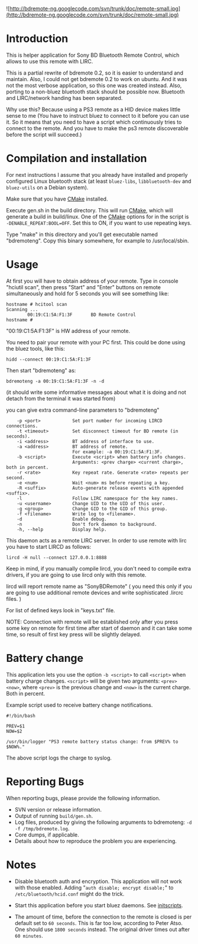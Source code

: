 ![http://bdremote-ng.googlecode.com/svn/trunk/doc/remote-small.jpg](http://bdremote-ng.googlecode.com/svn/trunk/doc/remote-small.jpg)

# Introduction #

This is helper application for Sony BD Bluetooth Remote Control, which
allows to use this remote with LIRC.

This is a partial rewrite of bdremote 0.2, so it is easier to understand and maintain. Also, I could not get bdremote 0.2 to work on ubuntu. And it was not the most verbose application, so this one was created instead. Also, porting to a non-bluez bluetooth stack should be possible now. Bluetooth and LIRC/network handing has been separated.

Why use this? Because using a PS3 remote as a HID device makes little sense to me (You have to instruct bluez to connect to it before you can use it. So it means that you need to have a script which continuously tries to connect to the remote. And you have to make the ps3 remote discoverable before the script will succeed.)

# Compilation and installation #

For next instructions I assume that you already have installed
and properly configured Linux bluetooth stack
(at least `bluez-libs`, `libbluetooth-dev` and `bluez-utils` on a Debian system).

Make sure that you have [CMake](http://www.cmake.org) installed.

Execute gen.sh in the build directory. This will run [CMake](http://www.cmake.org), which will generate a build in build/linux. One of the [CMake](http://www.cmake.org) options for in the script is `-DENABLE_REPEAT:BOOL=OFF`. Set this to ON, if you want to use repeating keys.

Type "make" in this directory and you'll get executable named "bdremoteng".
Copy this binary somewhere, for example to /usr/local/sbin.

# Usage #

At first you will have to obtain address of your remote.
Type in console "hciutil scan", then press "Start" and "Enter" buttons on
remote simultaneously and hold for 5 seconds
you will see something like:
```
hostname # hcitool scan
Scanning ...
        00:19:C1:5A:F1:3F       BD Remote Control
hostname #
```
"00:19:C1:5A:F1:3F" is HW address of your remote.

You need to pair your remote with your PC first. This could be done using the bluez tools, like this:
```
hidd --connect 00:19:C1:5A:F1:3F
```

Then start "bdremoteng" as:
```
bdremoteng -a 00:19:C1:5A:F1:3F -n -d
```
(it should write some informative messages about what it is doing and not detach from the terminal it was started from)

you can give extra command-line parameters to "bdremoteng"
```
	-p <port>            Set port number for incoming LIRCD connections.
	-t <timeout>         Set disconnect timeout for BD remote (in seconds).
	-i <address>         BT address of interface to use.
	-a <address>         BT address of remote.
	                     For example: -a 00:19:C1:5A:F1:3F. 
	-b <script>          Execute <script> when battery info changes.
	                     Arguments: <prev charge> <current charge>, both in percent.
	-r <rate>            Key repeat rate. Generate <rate> repeats per second.
	-e <num>             Wait <num> ms before repeating a key.
	-R <suffix>          Auto-generate release events with appended <suffix>.
	-l                   Follow LIRC namespace for the key names.
	-u <username>        Change UID to the UID of this user.
	-g <group>           Change GID to the GID of this group.
	-f <filename>        Write log to <filename>.
	-d                   Enable debug.
	-n                   Don't fork daemon to background.
	-h, --help           Display help.
```

This daemon acts as a remote LIRC server.
In order to use remote with lirc you have to start LIRCD as follows:
```
lircd -H null --connect 127.0.0.1:8888
```

Keep in mind, if you manually compile lircd, you don't
need to compile extra drivers, if you are going to use
lircd only with this remote.

lircd will report remote name as "SonyBDRemote"
( you need this only if you are going to use additional remote
devices and write sophisticated .lircrc files. )

For list of defined keys look in "keys.txt" file.

NOTE: Connection with remote will be established only after you press
some key on remote for first time after start of daemon and it can
take some time, so result of first key press will be slightly delayed.

# Battery change #

This application lets you use the option `-b <script>` to call `<script>` when battery charge changes. `<script>` will be given two arguments: `<prev> <now>`, where `<prev>` is the previous change and `<now>` is the current charge. Both in percent.

Example script used to receive battery change notifications.

```
#!/bin/bash

PREV=$1
NOW=$2

/usr/bin/logger "PS3 remote battery status change: from $PREV% to $NOW%."
```

The above script logs the charge to syslog.

# Reporting Bugs #

When reporting bugs, please provide the following information.

  * SVN version or release information.
  * Output of running `build/gen.sh`.
  * Log files, produced by giving the following arguments to bdremoteng: `-d -f /tmp/bdremote.log`.
  * Core dumps, if applicable.
  * Details about how to reproduce the problem you are experiencing.

# Notes #

  * Disable bluetooth auth and encryption. This application will not work with those enabled. Adding "` auth disable; encrypt disable; `" to `/etc/bluetooth/hcid.conf` might do the trick.

  * Start this application before you start bluez daemons. See [initscripts](initscripts.md).

  * The amount of time, before the connection to the remote is closed is per default set to `60 seconds`. This is far too low, according to Peter Atso. One should use `1800 seconds` instead. The original driver times out after `60 minutes`.